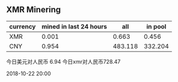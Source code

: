 ## XMR Minering

|currency|mined in last 24 hours|all|in pool|
|---|---|---|---|
|XMR|0.001|0.663|0.456|
|CNY|0.954|483.118|332.204|

今日美元对人民币 6.94	今日xmr对人民币728.47


2018-10-22 20:00